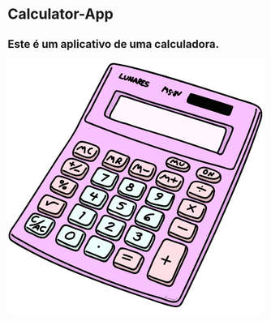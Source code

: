 # Calculator-App

## Este é um aplicativo de uma calculadora.

![Calculator](https://github.com/bielmenezesc/calculator-app/blob/master/calculator.gif?s=200&v=4)
